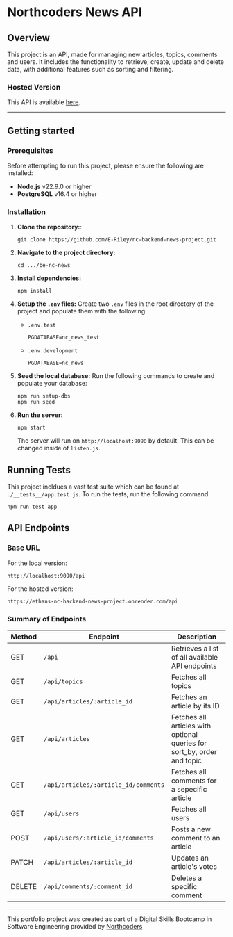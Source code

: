 # **Northcoders News API**

## **Overview**

This project is an API, made for managing new articles, topics, comments and users. It includes the functionality to retrieve, create, update and delete data, with additional features such as sorting and filtering.

### Hosted Version

This API is available [here](https://ethans-nc-backend-news-project.onrender.com/api).

---

## Getting started

### Prerequisites

Before attempting to run this project, please ensure the following are installed:

- **Node.js** v22.9.0 or higher
- **PostgreSQL** v16.4 or higher

### Installation

1. **Clone the repository:**:

   ```bsh
   git clone https://github.com/E-Riley/nc-backend-news-project.git
   ```

2. **Navigate to the project directory:**

   ```bsh
   cd .../be-nc-news
   ```

3. **Install dependencies:**

   ```bsh
   npm install
   ```

4. **Setup the `.env` files:**
   Create two `.env` files in the root directory of the project and populate them with the following:

   - `.env.test`

     ```bsh
     PGDATABASE=nc_news_test
     ```

   - `.env.development`
     ```bsh
     PGDATABASE=nc_news
     ```

5. **Seed the local database:**
   Run the following commands to create and populate your database:

   ```bsh
   npm run setup-dbs
   npm run seed
   ```

6. **Run the server:**

   ```bsh
   npm start
   ```

   The server will run on `http://localhost:9090` by default. This can be changed inside of `listen.js`.

## Running Tests

This project incldues a vast test suite which can be found at `./__tests__/app.test.js`. To run the tests, run the following command:

```bsh
npm run test app
```

## API Endpoints

### Base URL

For the local version:

```bsh
http://localhost:9090/api
```

For the hosted version:

```bsh
https://ethans-nc-backend-news-project.onrender.com/api
```

### Summary of Endpoints

| Method | Endpoint                             | Description                                                             |
| ------ | ------------------------------------ | ----------------------------------------------------------------------- |
| GET    | `/api`                               | Retrieves a list of all available API endpoints                         |
| GET    | `/api/topics`                        | Fetches all topics                                                      |
| GET    | `/api/articles/:article_id`          | Fetches an article by its ID                                            |
| GET    | `/api/articles`                      | Fetches all articles with optional queries for sort_by, order and topic |
| GET    | `/api/articles/:article_id/comments` | Fetches all comments for a sepecific article                            |
| GET    | `/api/users`                         | Fetches all users                                                       |
| POST   | `/api/users/:article_id/comments`    | Posts a new comment to an article                                       |
| PATCH  | `/api/articles/:article_id`          | Updates an article's votes                                              |
| DELETE | `/api/comments/:comment_id`          | Deletes a specific comment                                              |

---

This portfolio project was created as part of a Digital Skills Bootcamp in Software Engineering provided by [Northcoders](https://northcoders.com/)
